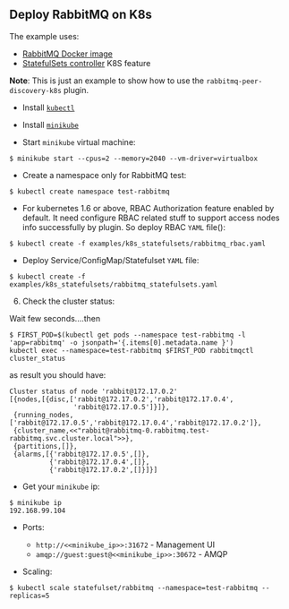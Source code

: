 Deploy RabbitMQ on K8s 
----
The example uses:
* [RabbitMQ Docker image](https://hub.docker.com/_/rabbitmq/)
* [StatefulSets controller](https://kubernetes.io/docs/concepts/workloads/controllers/statefulset/) K8S feature

**Note**: This is just an example to show how to use the `rabbitmq-peer-discovery-k8s` plugin.
   

* Install [`kubectl`](https://kubernetes.io/docs/tasks/tools/install-kubectl/)


* Install [`minikube`](https://kubernetes.io/docs/tasks/tools/install-minikube/)


* Start `minikube` virtual machine:
```
$ minikube start --cpus=2 --memory=2040 --vm-driver=virtualbox
```

* Create a namespace only for RabbitMQ test:
```
$ kubectl create namespace test-rabbitmq
```

* For kubernetes 1.6 or above, RBAC Authorization feature enabled by default. It need configure RBAC related stuff to support access nodes info successfully by plugin. So deploy RBAC `YAML` file():

```
$ kubectl create -f examples/k8s_statefulsets/rabbitmq_rbac.yaml
```

* Deploy Service/ConfigMap/Statefulset `YAML` file:

```
$ kubectl create -f examples/k8s_statefulsets/rabbitmq_statefulsets.yaml
```
6. Check the cluster status:

Wait few seconds....then 

```
$ FIRST_POD=$(kubectl get pods --namespace test-rabbitmq -l 'app=rabbitmq' -o jsonpath='{.items[0].metadata.name }')
kubectl exec --namespace=test-rabbitmq $FIRST_POD rabbitmqctl cluster_status
```
as result you should have:
```
Cluster status of node 'rabbit@172.17.0.2'
[{nodes,[{disc,['rabbit@172.17.0.2','rabbit@172.17.0.4',
                'rabbit@172.17.0.5']}]},
 {running_nodes,['rabbit@172.17.0.5','rabbit@172.17.0.4','rabbit@172.17.0.2']},
 {cluster_name,<<"rabbit@rabbitmq-0.rabbitmq.test-rabbitmq.svc.cluster.local">>},
 {partitions,[]},
 {alarms,[{'rabbit@172.17.0.5',[]},
          {'rabbit@172.17.0.4',[]},
          {'rabbit@172.17.0.2',[]}]}]
```

* Get your `minikube` ip:
```
$ minikube ip
192.168.99.104
```
* Ports:
	* `http://<<minikube_ip>>:31672` - Management UI
	* `amqp://guest:guest@<<minikube_ip>>:30672` - AMQP

* Scaling:
```
$ kubectl scale statefulset/rabbitmq --namespace=test-rabbitmq --replicas=5
```
 
